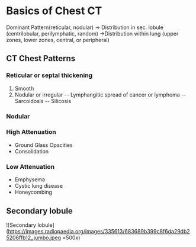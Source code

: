 # Basics of Chest CT
Dominant Pattern(reticular, nodular) -> Distribution in sec. lobule (centrilobular, perilymphatic, random) ->Distribution within lung (upper zones, lower zones, central, or peripheral)
## CT Chest Patterns
### Reticular or septal thickening
1. Smooth
2. Nodular or irregular
-- Lymphangitic spread of cancer or lymphoma
-- Sarcoidosis
-- Silicosis

### Nodular

### High Attenuation
- Ground Glass Opacities
- Consolidation

### Low Attenuation
- Emphysema
- Cystic lung disease
- Honeycombing

## Secondary lobule

![Secondary lobule](https://images.radiopaedia.org/images/335613/683689b399c8f6da29db25206ffb12_jumbo.jpeg =500x)


<!--stackedit_data:
eyJoaXN0b3J5IjpbODM0NTk2NTAxLDEzNTIwNzA2MjcsLTEwNz
M4MTMxMzcsNDQzODY5NTI1XX0=
-->